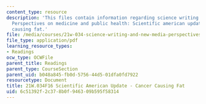 ```yaml
---
content_type: resource
description: 'This files contain information regarding science writing and new media:
  Perspectives on medicine and public health: Scientific american update - cancer
  causing fat.'
file: /media/courses/21w-034-science-writing-and-new-media-perspectives-on-medicine-and-public-health-fall-2016/6c51392f2c378b0f946309b595f58314_MIT21W_034F16_CancerCausi.pdf
file_type: application/pdf
learning_resource_types:
- Readings
ocw_type: OCWFile
parent_title: Readings
parent_type: CourseSection
parent_uid: b048a845-fb0d-5756-44d5-01dfa0fd7922
resourcetype: Document
title: 21W.034F16 Scientific American Update - Cancer Causing Fat
uid: 6c51392f-2c37-8b0f-9463-09b595f58314
---
```

